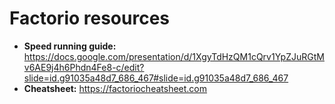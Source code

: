 # Factorio resources

- **Speed running guide:** <https://docs.google.com/presentation/d/1XgyTdHzQM1cQrv1YpZJuRGtMv6AE9j4h6Phdn4Fe8-c/edit?slide=id.g91035a48d7_686_467#slide=id.g91035a48d7_686_467>
- **Cheatsheet:** <https://factoriocheatsheet.com>